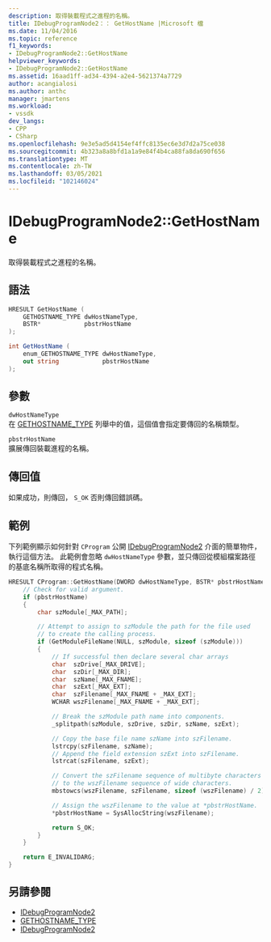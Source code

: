 ```yaml
---
description: 取得裝載程式之進程的名稱。
title: IDebugProgramNode2：： GetHostName |Microsoft 檔
ms.date: 11/04/2016
ms.topic: reference
f1_keywords:
- IDebugProgramNode2::GetHostName
helpviewer_keywords:
- IDebugProgramNode2::GetHostName
ms.assetid: 16aad1ff-ad34-4394-a2e4-5621374a7729
author: acangialosi
ms.author: anthc
manager: jmartens
ms.workload:
- vssdk
dev_langs:
- CPP
- CSharp
ms.openlocfilehash: 9e3e5ad5d4154ef4ffc8135ec6e3d7d2a75ce038
ms.sourcegitcommit: 4b323a8a8bfd1a1a9e84f4b4ca88fa8da690f656
ms.translationtype: MT
ms.contentlocale: zh-TW
ms.lasthandoff: 03/05/2021
ms.locfileid: "102146024"
---
```

# <a name="idebugprogramnode2gethostname"></a>IDebugProgramNode2::GetHostName
取得裝載程式之進程的名稱。

## <a name="syntax"></a>語法

```cpp
HRESULT GetHostName (
    GETHOSTNAME_TYPE dwHostNameType,
    BSTR*            pbstrHostName
);
```

```csharp
int GetHostName (
    enum_GETHOSTNAME_TYPE dwHostNameType,
    out string            pbstrHostName
);
```

## <a name="parameters"></a>參數
`dwHostNameType`\
在 [GETHOSTNAME_TYPE](../../../extensibility/debugger/reference/gethostname-type.md) 列舉中的值，這個值會指定要傳回的名稱類型。

`pbstrHostName`\
擴展傳回裝載進程的名稱。

## <a name="return-value"></a>傳回值
如果成功，則傳回， `S_OK` 否則傳回錯誤碼。

## <a name="example"></a>範例
下列範例顯示如何針對 `CProgram` 公開 [IDebugProgramNode2](../../../extensibility/debugger/reference/idebugprogramnode2.md) 介面的簡單物件，執行這個方法。 此範例會忽略 `dwHostNameType` 參數，並只傳回從模組檔案路徑的基底名稱所取得的程式名稱。

```cpp
HRESULT CProgram::GetHostName(DWORD dwHostNameType, BSTR* pbstrHostName) {
    // Check for valid argument.
    if (pbstrHostName)
    {
        char szModule[_MAX_PATH];

        // Attempt to assign to szModule the path for the file used
        // to create the calling process.
        if (GetModuleFileName(NULL, szModule, sizeof (szModule)))
        {
            // If successful then declare several char arrays
            char  szDrive[_MAX_DRIVE];
            char  szDir[_MAX_DIR];
            char  szName[_MAX_FNAME];
            char  szExt[_MAX_EXT];
            char  szFilename[_MAX_FNAME + _MAX_EXT];
            WCHAR wszFilename[_MAX_FNAME + _MAX_EXT];

            // Break the szModule path name into components.
            _splitpath(szModule, szDrive, szDir, szName, szExt);

            // Copy the base file name szName into szFilename.
            lstrcpy(szFilename, szName);
            // Append the field extension szExt into szFilename.
            lstrcat(szFilename, szExt);

            // Convert the szFilename sequence of multibyte characters
            // to the wszFilename sequence of wide characters.
            mbstowcs(wszFilename, szFilename, sizeof (wszFilename) / 2);

            // Assign the wszFilename to the value at *pbstrHostName.
            *pbstrHostName = SysAllocString(wszFilename);

            return S_OK;
        }
    }

    return E_INVALIDARG;
}
```

## <a name="see-also"></a>另請參閱
- [IDebugProgramNode2](../../../extensibility/debugger/reference/idebugprogramnode2.md)
- [GETHOSTNAME_TYPE](../../../extensibility/debugger/reference/gethostname-type.md)
- [IDebugProgramNode2](../../../extensibility/debugger/reference/idebugprogramnode2.md)
